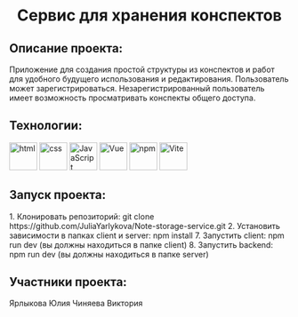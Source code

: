 <h1 align="center">Сервис для хранения конспектов</h1>
<h2>Описание проекта:</h2>
Приложение для создания простой структуры из конспектов и работ для удобного будущего использования и редактирования. Пользователь может зарегистрироваться. Незарегистрированный пользователь имеет возможность просматривать конспекты общего доступа.

<h2>Технологии:</h2>
<img src="https://user-images.githubusercontent.com/25181517/192158954-f88b5814-d510-4564-b285-dff7d6400dad.png" width="50" alt="html"/>   <img src="https://user-images.githubusercontent.com/25181517/183898674-75a4a1b1-f960-4ea9-abcb-637170a00a75.png" width="50" alt="css"/>   <img src="https://user-images.githubusercontent.com/25181517/117447155-6a868a00-af3d-11eb-9cfe-245df15c9f3f.png" width="50" alt="JavaScript"/>   <img src="https://user-images.githubusercontent.com/25181517/117448124-a2da9800-af3e-11eb-85d2-bd1b69b65603.png" width="50" alt="Vue"/>   <img src="https://user-images.githubusercontent.com/25181517/121401671-49102800-c959-11eb-9f6f-74d49a5e1774.png" width="50"  alt="npm"/>   <img src="https://github-production-user-asset-6210df.s3.amazonaws.com/62091613/261395532-b40892ef-efb8-4b0e-a6b5-d1cfc2f3fc35.png" width="50" alt="Vite"/>


<h2>Запуск проекта:</h2>
1. Клонировать репозиторий: git clone https://github.com/JuliaYarlykova/Note-storage-service.git
2. Установить зависимости в папках client и server: npm install
7. Запустить client: npm run dev (вы должны находиться в папке client)
8. Запустить backend: npm run dev (вы должны находиться в папке server)

<h2>Участники проекта:</h2>
<a alt="https://vk.com/yarlykova_04">Ярлыкова Юлия</a>
<a alt="https://vk.com/vikachin">Чиняева Виктория</a>
   
